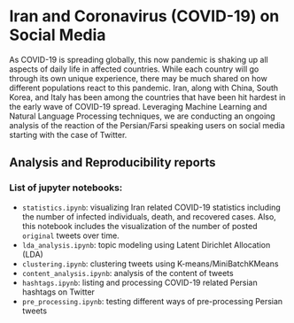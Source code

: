 # Iran and Coronavirus (COVID-19) on Social Media 

As COVID-19 is spreading globally, this now pandemic is shaking up all aspects of daily life in affected countries. While each country will go through its own unique experience, there may be much shared on how different populations react to this pandemic. Iran, along with China, South Korea, and Italy has been among the countries that have been hit hardest in the early wave of COVID-19 spread. Leveraging Machine Learning and Natural Language Processing techniques, we are conducting an ongoing analysis of the reaction of the Persian/Farsi speaking users on social media starting with the case of Twitter.

## Analysis and Reproducibility reports
### List of jupyter notebooks:
* `statistics.ipynb`: visualizing Iran related COVID-19 statistics including the number of infected individuals, death, and recovered cases. Also, this notebook includes the visualization of the number of posted `original` tweets over time.
* `lda_analysis.ipynb`: topic modeling using Latent Dirichlet Allocation (LDA)
* `clustering.ipynb`: clustering tweets using K-means/MiniBatchKMeans
* `content_analysis.ipynb`: analysis of the content of tweets
* `hashtags.ipynb`: listing and processing COVID-19 related Persian hashtags on Twitter
* `pre_processing.ipynb`: testing different ways of pre-processing Persian tweets
